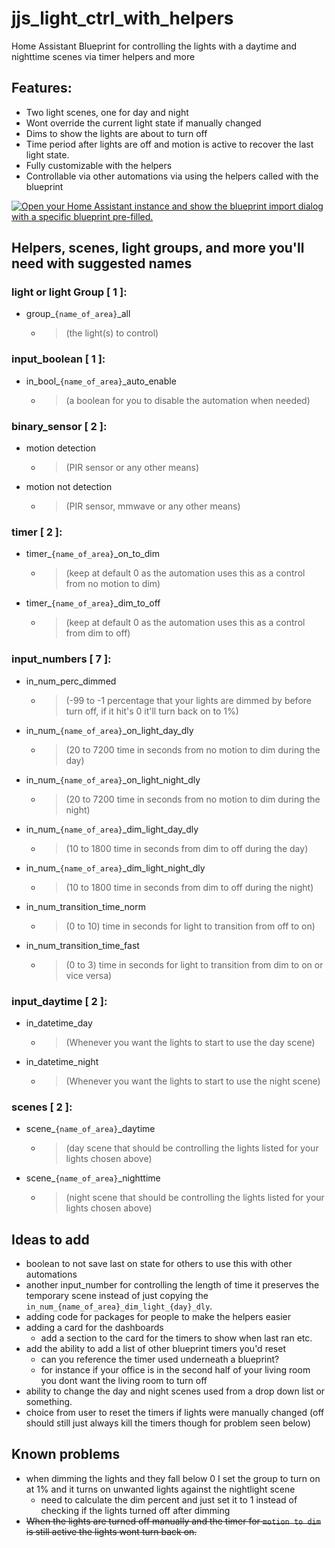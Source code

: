 # jjs_light_ctrl_with_helpers
Home Assistant Blueprint for controlling the lights with a daytime and nighttime scenes via timer helpers and more

## Features:
- Two light scenes, one for day and night
- Wont override the current light state if manually changed
- Dims to show the lights are about to turn off
- Time period after lights are off and motion is active to recover the last
light state.
- Fully customizable with the helpers
- Controllable via other automations via using the helpers called with the
blueprint

[![Open your Home Assistant instance and show the blueprint import dialog with a specific blueprint pre-filled.](https://my.home-assistant.io/badges/blueprint_import.svg)](https://my.home-assistant.io/redirect/blueprint_import/?blueprint_url=https%3A%2F%2Fgithub.com%2FJeffreyjelly%2Fjjs_light_ctrl_with_helpers%2Fblob%2Fmain%2FJJs_light_ctrl_w_helpers.yaml)

## Helpers, scenes, light groups, and more you'll need with suggested names

### light or light Group [ 1 ]:
 - group_`{name_of_area}`_all
   - > (the light(s) to control)

### input_boolean [ 1 ]:
 - in_bool_`{name_of_area}`_auto_enable
   - > (a boolean for you to disable the automation when needed)

### binary_sensor [ 2 ]:
 - motion detection
   - > (PIR sensor or any other means)
 - motion not detection
   - > (PIR sensor, mmwave or any other means)

### timer [ 2 ]:
 - timer_`{name_of_area}`_on_to_dim
   - > (keep at default 0 as the automation uses this as a control from no motion to dim)
 - timer_`{name_of_area}`_dim_to_off
   - > (keep at default 0 as the automation uses this as a control from dim to off)

### input_numbers [ 7 ]:
 - in_num_perc_dimmed
   - > (-99 to -1 percentage that your lights are dimmed by before turn off, if it hit's 0 it'll turn back on to 1%)
 - in_num_`{name_of_area}`_on_light_day_dly
   - > (20 to 7200 time in seconds from no motion to dim during the day)
 - in_num_`{name_of_area}`_on_light_night_dly
   - > (20 to 7200 time in seconds from no motion to dim during the night)
 - in_num_`{name_of_area}`_dim_light_day_dly
   - > (10 to 1800 time in seconds from dim to off during the day)
 - in_num_`{name_of_area}`_dim_light_night_dly
   - > (10 to 1800 time in seconds from dim to off during the night)
 - in_num_transition_time_norm
   - > (0 to 10)  time in seconds for light to transition from off to on)
 - in_num_transition_time_fast
   - > (0 to 3)  time in seconds for light to transition from dim to on or vice versa)

### input_daytime [ 2 ]:
 - in_datetime_day
   - > (Whenever you want the lights to start to use the day scene)
 - in_datetime_night
   - > (Whenever you want the lights to start to use the night scene)

### scenes [ 2 ]:
 - scene_`{name_of_area}`_daytime
   - > (day scene that should be controlling the lights listed for your lights chosen above)
 - scene_`{name_of_area}`_nighttime
   - > (night scene that should be controlling the lights listed for your lights chosen above)


## Ideas to add
 - boolean to not save last on state for others to use this with other automations
 - another input_number for controlling the length of time it preserves the temporary scene instead of just copying the `in_num_{name_of_area}_dim_light_{day}_dly`.
 - adding code for packages for people to make the helpers easier
 - adding a card for the dashboards
   - add a section to the card for the timers to show when last ran etc.
 - add the ability to add a list of other blueprint timers you'd reset
   - can you reference the timer used underneath a blueprint?
   - for instance if your office is in the second half of your living room you dont want the living room to turn off
 - ability to change the day and night scenes used from a drop down list or something.
 - choice from user to reset the timers if lights were manually changed (off should still just always kill the timers though for problem seen below)

## Known problems
 - when dimming the lights and they fall below 0 I set the group to turn on at 1% and it turns on unwanted lights against the nightlight scene
   - need to calculate the dim percent and just set it to 1 instead of checking if the lights turned off after dimming
 - ~~When the lights are turned off manually and the timer for `motion to dim` is still active the lights wont turn back on.~~
